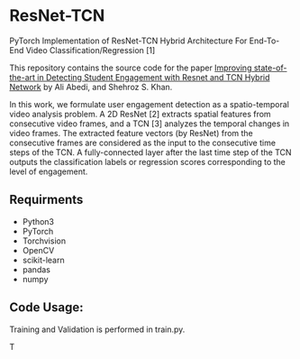 # ResNet-TCN

PyTorch Implementation of ResNet-TCN Hybrid Architecture For End-To-End Video Classification/Regression [1]

This repository contains the source code for the paper [Improving state-of-the-art in Detecting Student Engagement with Resnet and TCN Hybrid Network](url) by Ali Abedi, and Shehroz S. Khan.

In this work, we formulate user engagement detection as a spatio-temporal video analysis problem. A 2D ResNet [2] extracts spatial features from consecutive video frames, and a TCN [3] analyzes the temporal changes in video frames. The extracted feature vectors (by ResNet) from the consecutive frames are considered as the input to the consecutive time steps of the TCN. A fully-connected layer after the last time step of the TCN outputs the classification labels or regression scores corresponding to the level of engagement.


## Requirments
* Python3
* PyTorch
* Torchvision
* OpenCV
* scikit-learn
* pandas
* numpy



## Code Usage:

Training and Validation is performed in train.py. 

T
